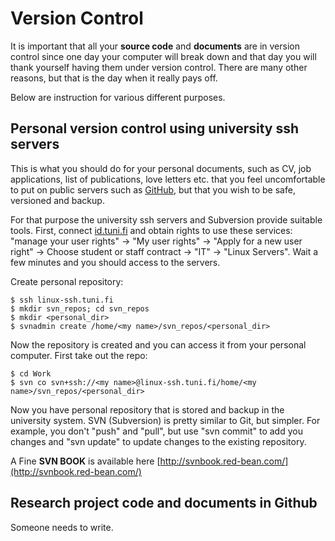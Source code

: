 # Version Control
It is important that all your **source code** and **documents** are in version control since one day your computer will break down and that day you will thank yourself having them under version control. There are many other reasons, but that is the day when it really pays off.

Below are instruction for various different purposes.

## Personal version control using university ssh servers
This is what you should do for your personal documents, such as CV, job applications, list of publications, love letters etc. that you feel uncomfortable to put on public servers such as [GitHub](https://github.com), but that you wish to be safe, versioned and backup.

For that purpose the university ssh servers and Subversion provide suitable tools. First, connect [id.tuni.fi](https://id.tuni.fi) and obtain rights to use these services: "manage your user rights" -> "My user rights" -> "Apply for a new user right" -> Choose student or staff contract -> "IT" -> "Linux Servers". Wait a few minutes and you should access to the servers.

Create personal repository:

    $ ssh linux-ssh.tuni.fi
    $ mkdir svn_repos; cd svn_repos
    $ mkdir <personal_dir>
    $ svnadmin create /home/<my name>/svn_repos/<personal_dir>

Now the repository is created and you can access it from your personal computer. First take out the repo:

    $ cd Work
    $ svn co svn+ssh://<my name>@linux-ssh.tuni.fi/home/<my name>/svn_repos/<personal_dir>

Now you have personal repository that is stored and backup in the university system. SVN (Subversion) is pretty similar to Git, but simpler. For example, you don't "push" and "pull", but use "svn commit" to add you changes and "svn update" to update changes to the existing repository. 

A Fine **SVN BOOK** is available here [http://svnbook.red-bean.com/](http://svnbook.red-bean.com/)
 
## Research project code and documents in Github

Someone needs to write.

